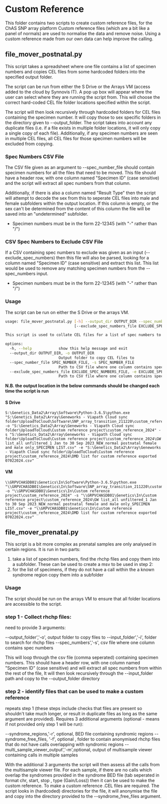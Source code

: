 # Custom Reference

This folder contains two scripts to create custom reference files, for the ChAS SNP array platform
Custom reference files (which are a bit like a panel of normals) are used to normalise the data and remove noise. Using a custom reference made from our own data can help improve the calling.

## file\_mover\_postnatal.py

This script takes a spreadsheet where one file contains a list of specimen numbers and copies CEL files from some hardcoded folders into the specified output folder.

The script can be run from either the S Drive or the Arrays VM (access added to the cloud by Synnovis IT). A pop up box will appear where the user can select
where they are running the script from. This will choose the correct hard-coded CEL file folder locations specified within the script.

The script will then look recursively through hardcoded folders for CEL files containing the specimen number. It will copy those to sex specific folders in the directory given to --output_folder. The script takes into account any duplicate files (i.e. if a file exists in multiple folder locations, it will only copy a single copy of each file). Additionally, if any specimen numbers are seen in multiple CEL files, all CEL files for those specimen numbers will be excluded from copying.

### Spec Numbers CSV File

The CSV file given as an argument to --spec_number_file should contain specimen numbers for all the files that need to be moved. This file should have a header row, with one column named "Specimen ID" (case sensitive) and the script will extract all spec numbers from that column.

Additionally, if there is also a column named "Result Type" then the script will attempt to decode the sex from this to seperate CEL files into male and female subfolders within the output location. If this column is empty, or the sex can't be determined from the content of this column the file will be saved into an "undetermined" subfolder.

* Specimen numbers must be in the form 22-12345 (with "-" rather than "/")

### CSV Spec Numbers to Exclude CSV File

If a CSV containing spec numbers to exclude was given as an input (--exclude_spec_numbers) then this file will also be parsed, looking for a column named "Specimen ID" (case sensitive) and extract this list. This list would be used to remove any matching specimen numbers from the --spec_numbers input.

* Specimen numbers must be in the form 22-12345 (with "-" rather than "/")

### Usage

The script can be run on either the S Drive or the arrays VM.

```bash
usage: file_mover_postnatal.py [-h] --output_dir OUTPUT_DIR --spec_number_file SPEC_NUMBER_FILE
                               [--exclude_spec_numbers_file EXCLUDE_SPEC_NUMBERS_FILE]

This script is used to collate CEL files for a list of spec numbers to create a custom reference file

options:
  -h, --help            show this help message and exit
  --output_dir OUTPUT_DIR, -o OUTPUT_DIR
                        Output folder to copy CEL files to
  --spec_number_file SPEC_NUMBER_FILE, -s SPEC_NUMBER_FILE
                        Path to CSV file where one column contains spec numbers
  --exclude_spec_numbers_file EXCLUDE_SPEC_NUMBERS_FILE, -e EXCLUDE_SPEC_NUMBERS_FILE
                        Path to CSV file where one column contains spec numbers to exclude
```

**N.B. the output location in the below commands should be changed each time the script is run**

#### S Drive

```
S:\Genetics_Data2\Array\Software\Python-3.6.5\python.exe "S:\Genetics_Data2\Array\Geneworks - Viapath Cloud sync folder\UploadToCloud\Software\SNP_array_transition_211220\custom_reference\file_mover_postnatal.py" -o "S:\Genetics_Data2\Array\Geneworks - Viapath Cloud sync folder\UploadToCloud\Custom reference project\custom_reference_2024" -s "S:\Genetics_Data2\Array\Geneworks - Viapath Cloud sync folder\UploadToCloud\Custom reference project\custom_reference_2024\GW list_all unfiltered_1 Jan to 30 Sep 2023_NEW_normal postnatal female and male only_SPECIMEN LIST.csv" -e "S:\Genetics_Data2\Array\Geneworks - Viapath Cloud sync folder\UploadToCloud\Custom reference project\custom_reference_2024\DMD list for custom reference exported 07022024.csv"
```

#### VM

```
\\GRPVCHASDB01\Genetics\In\Software\Python-3.6.5\python.exe "\\GRPVCHASDB01\Genetics\In\Software\SNP_array_transition_211220\custom_reference\file_mover_postnatal.py" -o "\\GRPVCHASDB01\Genetics\In\Custom reference project\custom_reference_2024" -s "\\GRPVCHASDB01\Genetics\In\Custom reference project\custom_reference_2024\GW list_all unfiltered_1 Jan to 30 Sep 2023_NEW_normal postnatal female and male only_SPECIMEN LIST.csv" -e "\\GRPVCHASDB01\Genetics\In\Custom reference project\custom_reference_2024\DMD list for custom reference exported 07022024.csv"
```

## file\_mover\_prenatal.py
This script is a bit more complex as prenatal samples are only analysed in certain regions. It is run in two parts:

1) take a list of specimen numbers, find the rhchp files and copy them into a subfolder. These can be used to create a msv to be used in step 2:
2) for the list of specimens, if they do not have a call within the a known syndrome region copy them into a subfolder


### Usage

The script should be run on the arrays VM to ensure that all folder locations are accessible to the script.


### step 1 - Collect rhchp files:
need to provide 3 arguments:

--output_folder','-o', output folder to copy files to
--input_folder','-i', folder to search for rhchp files
--spec_numbers','-s', csv file where one column contains spec numbers

This will loop through the csv file (comma seperated) containing specimen numbers. This should have a header row, with one column named "Specimen ID" (case sensitive) and will extract all spec numbers from within the rest of the file,
It will then look recursively through the --input\_folder path and copy to the --output_folder directory

### step 2 - identify files that can be used to make a custom reference
repeats step 1 (these steps include checks that files are present so shouldn't take much longer, or result in duplicate files as long as the same argument are provided).
Requires 3 additional arguments (optional - means if not provided only step 1 will be run):

--syndrome_regions,'-r', optional, BED file containing syndromic regions
--syndrome\_free\_files, '-f', optional , folder to contain anonymised rhchp files that do not have calls overlapping with syndromic regions
--multi\_sample\_viewer_output','-m',optional, output of multisample viewer containing calls in multiple samples

With the additional 3 arguments the script will then assess all the calls from the multisample viewer file. 
For each sample, if there are no calls which overlap the syndromes provided in the syndrome BED file (tab seperated in format chr, start, stop , type (Gain/Loss)) then it can be used to make the custom reference. 
To make a custom reference .CEL files are required. The script looks in (hardcoded) directories for the file, it will anonymise the file and copy into the directory provided to the --syndrome\_free\_files argument.
